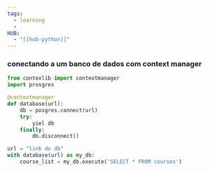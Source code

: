 ```yaml
---
tags:
  - learning
  - 
HUB:
  - "[[hub-python]]"
---
```

###  conectando a um banco de dados com context manager

```python
from contexlib import contextmanager
import prosgres

@contextmanager
def database(url):
	db = posgres.connect(url)
	try:
		yiel db
	finally:
		db.disconnect()

url = "link do db"
with database(url) as my_db:
	course_list = my_db.execute('SELECT * FROM courses')
```